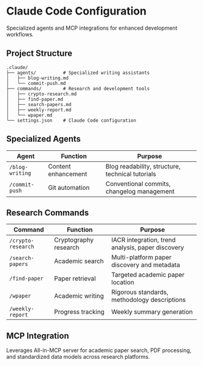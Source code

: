 # Claude Code Configuration

Specialized agents and MCP integrations for enhanced development workflows.

## Project Structure

```
.claude/
├── agents/          # Specialized writing assistants
│   ├── blog-writing.md
│   └── commit-push.md
├── commands/        # Research and development tools
│   ├── crypto-research.md
│   ├── find-paper.md
│   ├── search-papers.md
│   ├── weekly-report.md
│   └── wpaper.md
└── settings.json    # Claude Code configuration
```

## Specialized Agents

| Agent           | Function            | Purpose                                          |
| --------------- | ------------------- | ------------------------------------------------ |
| `/blog-writing` | Content enhancement | Blog readability, structure, technical tutorials |
| `/commit-push`  | Git automation      | Conventional commits, changelog management       |

## Research Commands

| Command            | Function              | Purpose                                           |
| ------------------ | --------------------- | ------------------------------------------------- |
| `/crypto-research` | Cryptography research | IACR integration, trend analysis, paper discovery |
| `/search-papers`   | Academic search       | Multi-platform paper discovery and metadata       |
| `/find-paper`      | Paper retrieval       | Targeted academic paper location                  |
| `/wpaper`          | Academic writing      | Rigorous standards, methodology descriptions      |
| `/weekly-report`   | Progress tracking     | Weekly summary generation                         |

## MCP Integration

Leverages All-in-MCP server for academic paper search, PDF processing, and standardized data models across research platforms.
